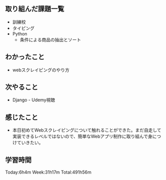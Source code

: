 ## 取り組んだ課題一覧
- 訓練校
- タイピング
- Python
    - 条件による商品の抽出とソート
## わかったこと
- webスクレイピングのやり方
## 次やること
- Django - Udemy視聴
## 感じたこと
- 本日初めてWebスクレイピングについて触れることができた。まだ自走して実装できるレベルではないので、簡単なWebアプリ制作に取り組んで身につけていきたい。
## 学習時間
Today:6h4m Week:31h17m Total:491h56m